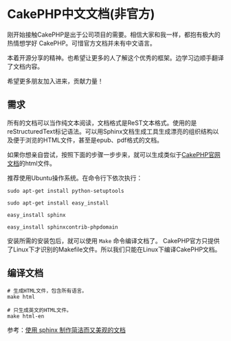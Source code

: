 CakePHP中文文档(非官方)
=====================

刚开始接触CakePHP是出于公司项目的需要。相信大家和我一样，都抱有极大的热情想学好
CakePHP。可惜官方文档并未有中文语言。

本着开源分享的精神。也希望让更多的人了解这个优秀的框架。边学习边顺手翻译了文档内容。

希望更多朋友加入进来，贡献力量！

需求
------------
所有的文档可以当作纯文本阅读，文档格式是ReST文本格式。使用的是 reStructuredText标记语法。可以用Sphinx文档生成工具生成漂亮的组织结构以及便于浏览的HTML文件，甚至是epub、pdf格式的文档。

如果你想亲自尝试，按照下面的步骤一步步来，就可以生成类似于[CakePHP官网文档](http://book.cakephp.org/2.0/en/index.html)的html文件。

推荐使用Ubuntu操作系统。在命令行下依次执行：

    sudo apt-get install python-setuptools

    sudo apt-get install easy_install

    easy_install sphinx

    easy_install sphinxcontrib-phpdomain

安装所需的安装包后，就可以使用 `Make` 命令编译文档了。
CakePHP官方只提供了Linux下才识别的Makefile文件。所以我们只能在Linux下编译CakePHP文档。

编译文档
------------

	# 生成HTML文件，包含所有语言。
	make html
	
	# 只生成英文的HTML文件。
	make html-en
	
参考：[使用 sphinx 制作简洁而又美观的文档](http://www.ibm.com/developerworks/cn/opensource/os-sphinx-documentation/)